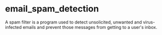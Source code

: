# email_spam_detection
A spam filter is a program used to detect unsolicited, unwanted and virus-infected emails and prevent those messages from getting to a user's inbox.
